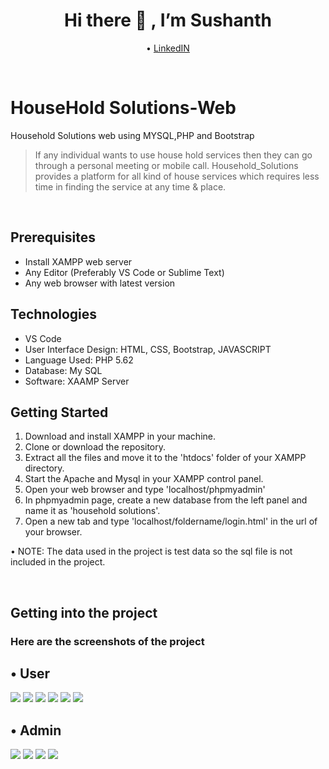  <h1 align="center">Hi there 👋 , I’m Sushanth</h1>
 <p align="center">
  • <a href="https://www.linkedin.com/in/sushanth-rao-nannepaga-4831b120b/">LinkedIN</a> 
</p>

<p>&nbsp;</p>

# HouseHold Solutions-Web
<p>Household Solutions web using MYSQL,PHP and Bootstrap</p>

> If any individual wants to use house hold services then they can go through a personal meeting or mobile call.
> Household_Solutions provides a platform for all kind of house services which requires less time in finding the service at any time & place.

<p>&nbsp;</p>

## Prerequisites
 - Install XAMPP web server
- Any Editor (Preferably VS Code or Sublime Text)
- Any web browser with latest version

## Technologies
- VS Code
- User Interface Design: HTML, CSS, Bootstrap, JAVASCRIPT
- Language Used: PHP 5.62 
- Database: My SQL
- Software: XAAMP Server

## Getting Started

1. Download and install XAMPP in your machine.
2. Clone or download the repository.
3. Extract all the files and move it to the 'htdocs' folder of your XAMPP directory.
4. Start the Apache and Mysql in your XAMPP control panel.
5. Open your web browser and type 'localhost/phpmyadmin'
6. In phpmyadmin page, create a new database from the left panel and name it as 'household solutions'.
7. Open a new tab and type 'localhost/foldername/login.html' in the url of your browser.

• NOTE: The data used in the project is test data so the sql file is not included in the project.

<p>&nbsp;</p>

## Getting into the project
 ### Here are the screenshots of the project
 ## • User
 
 <img src="https://github.com/Sushanthrao2001/Household_Solutions-Web/blob/master/Screenshots/login%20Screen.jpg">
 <img src="https://github.com/Sushanthrao2001/Household_Solutions-Web/blob/master/Screenshots/Registration%20Screen.jpg">
 <img src="https://github.com/Sushanthrao2001/Household_Solutions-Web/blob/master/Screenshots/home.jpeg">
 <img src="https://github.com/Sushanthrao2001/Household_Solutions-Web/blob/master/Screenshots/About.jpeg">
 <img src="https://github.com/Sushanthrao2001/Household_Solutions-Web/blob/master/Screenshots/Contact.jpeg">
 <img src="https://github.com/Sushanthrao2001/Household_Solutions-Web/blob/master/Screenshots/home%202.jpeg">
 
 ## • Admin
 
 <img src="https://github.com/Sushanthrao2001/Household_Solutions-Web/blob/master/Screenshots/admin_login.jpg">
 <img src="https://github.com/Sushanthrao2001/Household_Solutions-Web/blob/master/Screenshots/admin_adding%20employee.jpeg">
  <img src="https://github.com/Sushanthrao2001/Household_Solutions-Web/blob/master/Screenshots/admin_view%20Employees.jpeg">
 <img src="https://github.com/Sushanthrao2001/Household_Solutions-Web/blob/master/Screenshots/admin_update%20employee.jpeg">

 
 
 
